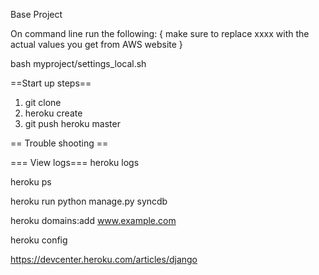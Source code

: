Base Project

On command line run the following: { make sure to replace xxxx with the actual values you get from AWS website }

bash myproject/settings_local.sh

==Start up steps==

1) git clone
2) heroku create
3) git push heroku master



== Trouble shooting ==

=== View logs===
heroku logs

heroku ps

heroku run python manage.py syncdb


heroku domains:add www.example.com

heroku config


https://devcenter.heroku.com/articles/django